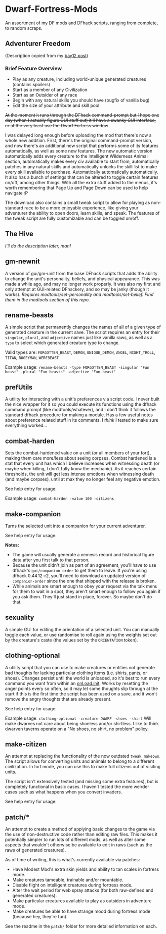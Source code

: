 # Dwarf-Fortress-Mods
An assortment of my DF mods and DFhack scripts, ranging from complete, to random scraps.

## Adventurer Freedom
(Description copied from my [bay12 post](http://www.bay12forums.com/smf/index.php?topic=164709.0))
### Brief Feature Overview
* Play as any creature, including world-unique generated creatures (contains spoilers)
* Start as a member of any Civilization
* Start as an Outsider of any race
* Begin with any natural skills you should have (bugfix of vanilla bug)
* Edit the size of your attribute and skill pool

~~At the moment it runs through the DFhack command-prompt but I hope one day (when I actually figure GUI stuff out) it'll have a swanky GUI interface, or at the very least use the Dwarf Fortress window~~

I was delayed long enough before uploading the mod that there's now a whole new addition. First, there's the original command-prompt version, and now there's an additional new script that performs some of its features automatically, as well as some new features. The new automatic version automatically adds every creature to the Intelligent Wilderness Animal section, automatically makes every civ available to start from, automatically patches in any natural skills and automatically unlocks the skill list to make every skill available to purchase. Automatically automatically automatically. It also has a bunch of settings that can be altered to toggle certain features on/off, among other things. With all the extra stuff added to the menus, it's worth remembering that Page Up and Page Down can be used to help navigate :P

The download also contains a small tweak script to allow for playing as non-standard race to be a more enjoyable experience, like giving your adventurer the ability to open doors, learn skills, and speak. The features of the tweak script are fully customizable and can be toggled on/off.

## The Hive
*I'll do the description later, man!*

## gm-newnit
A version of gui/gm-unit from the base DFhack scripts that adds the ability to change the unit's personality, beliefs, and physical appearance. This was made a while ago, and may no longer work properly. It was also my first and only attempt at GUI-related DFhackery, and so may be janky (though it works). *Requires modtools/set-personality and modtools/set-belief. Find them in the modtools section of this repo.*

## rename-beasts
A simple script that permanently changes the names of all of a given type of generated creature in the current save. The script requires an entry for their `singular`, `plural`, and `adjective` names just like vanilla raws, as well as a `type` to select which generated creature type to change.

Valid types are: `FORGOTTEN_BEAST`, `DEMON`, `UNIQUE_DEMON`, `ANGEL`, `NIGHT_TROLL`, `TITAN`, `BOGEYMAN`, `WEREBEAST`

Example usage: ``rename-beasts -type FORGOTTEN_BEAST -singular "Fun beast" -plural "Fun beasts" -adjective "Fun beast"``

## prefUtils
A utility for interacting with a unit's preferences via script code. I never built the nice wrapper for it so you could execute its functions using the dfhack command prompt (like modtools/whatever), and I don't think it follows the standard dfhack procedure for making a module. Has a few useful notes about preference related stuff in its comments. I *think* I tested to make sure everything worked...

## combat-harden
Sets the combat-hardened value on a unit (or all members of your fort), making them care more/less about seeing corpses. Combat hardened is a stat that every unit has which I believe increases when witnessing death (or maybe when killing, I don't fully know the mechanic). As it reaches certain thresholds, the unit will get less intense emotions when witnessing death (and maybe corpses), until at max they no longer feel any negative emotion.

See help entry for usage.

Example usage: ``combat-harden -value 100 -citizens``

## make-companion
Turns the selected unit into a companion for your current adventurer. 

See help entry for usage.

**Notes:**
* The game will usually generate a nemesis record and historical figure data after you first talk to that person.
* Because the unit didn't join as part of an agreement, you'll have to use dfhack's `gui/companion-order` to get them to leave. If you're using dfhack 0.44.12-r2, you'll need to download an updated version of `companion-order` since the one that shipped with the release is broken.
* While animals are smart enough to obey your request via the talk menu for them to wait in a spot, they aren't smart enough to follow you again if you ask them. They'll just stand in place, forever. So maybe don't do that.

## sexuality
A simple GUI for editing the orientation of a selected unit. You can manually toggle each value, or use randomise to roll again using the weights set out by the creature's caste (the values set by the `ORIENTATION` token).

## clothing-optional
A utility script that you can use to make creatures or entities not generate bad thoughts for lacking particular clothing items (i.e. shirts, pants, or shoes). Changes persist until the world is unloaded, so it's best to run every command you want from within an [onLoad.init](https://dfhack.readthedocs.io/en/stable/docs/Core.html#onload-init "DFHack Documentation"). Works by resetting the anger points every so often, so it may let some thoughts slip through at the start if this is the first time the script has been used on a save, and it won't remove the angry thoughts that are already present.

See help entry for usage.

Example usage: ``clothing-optional -creature DWARF -shoes -shirt`` Will make dwarves not care about being shoeless and/or shirtless. I like to think dwarven taverns operate on a "No shoes, no shirt, no problem" policy.

## make-citizen
An attempt at replacing the functionality of the now outdated `tweak makeown`. The script allows for converting units and animals to belong to a different civilization. In fort mode, you can use this to make full citizens out of visiting units.

The script isn't extensively tested (and missing some extra features), but is completely functional in basic cases. I haven't tested the more weirder cases such as what happens when you convert invaders.

See help entry for usage.

## patch/*
An attempt to create a method of applying basic changes to the game via the use of non-destructive code rather than editing raw files. This makes it potentially simpler to run lots of different mods, as well as alter some aspects that wouldn't otherwise be available to edit in raws (such as the raws of generated creatures).

As of time of writing, this is what's currently available via patches:
- Have Modest Mod's extra skin yields and ability to tan scales in fortress mode.
- Make creatures tameable, trainable and/or mountable.
- Disable flight on intelligent creatures during fortress mode.
- Alter the wait period for web spray attacks (for both raw-defined and generated creatures).
- Make particular creatures available to play as outsiders in adventure mode.
- Make creatures be able to have strange mood during fortress mode (because hey, they're fun).

See the readme in the `patch/` folder for more detailed information on each.
